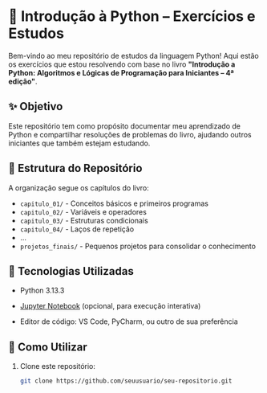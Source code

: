 # 📘 Introdução à Python – Exercícios e Estudos

Bem-vindo ao meu repositório de estudos da linguagem Python! Aqui estão os exercícios que estou resolvendo com base no livro **"Introdução a Python: Algoritmos e Lógicas de Programação para Iniciantes – 4ª edição"**.

## ✨ Objetivo

Este repositório tem como propósito documentar meu aprendizado de Python e compartilhar resoluções de problemas do livro, ajudando outros iniciantes que também estejam estudando.

## 📂 Estrutura do Repositório

A organização segue os capítulos do livro:
- `capitulo_01/` - Conceitos básicos e primeiros programas
- `capitulo_02/` - Variáveis e operadores
- `capitulo_03/` - Estruturas condicionais
- `capitulo_04/` - Laços de repetição
- ...
- `projetos_finais/` - Pequenos projetos para consolidar o conhecimento

## 🚀 Tecnologias Utilizadas

- Python 3.13.3

- [Jupyter Notebook](https://jupyter.org/) (opcional, para execução interativa)
- Editor de código: VS Code, PyCharm, ou outro de sua preferência

## 📖 Como Utilizar

1. Clone este repositório:
   ```sh
   git clone https://github.com/seuusuario/seu-repositorio.git
